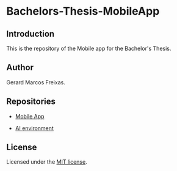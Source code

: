 # Bachelors-Thesis-MobileApp

## Introduction

This is the repository of the Mobile app for the Bachelor's Thesis.

## Author

Gerard Marcos Freixas.

## Repositories

- [Mobile App](https://github.com/vsRushy/Bachelors-Thesis-MobileApp)

- [AI environment](https://github.com/vsRushy/Bachelors-Thesis)

## License

Licensed under the [MIT license](https://github.com/vsRushy/Bachelors-Thesis-MobileApp/blob/main/LICENSE).
